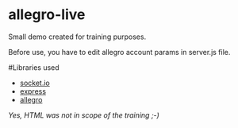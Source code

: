 # allegro-live
Small demo created for training purposes.

Before use, you have to edit allegro account params in server.js file. 

#Libraries used
* [socket.io](http://socket.io)
* [express](http://expressjs.com/)
* [allegro](https://github.com/mthenw/allegro.js)


_Yes, HTML was not in scope of the training ;-)_